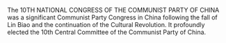 The 10TH NATIONAL CONGRESS OF THE COMMUNIST PARTY OF CHINA was a significant Communist Party Congress in China following the fall of Lin Biao and the continuation of the Cultural Revolution. It profoundly elected the 10th Central Committee of the Communist Party of China.
